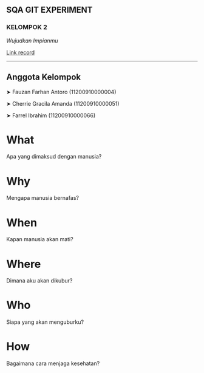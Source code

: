 ## SQA GIT EXPERIMENT

### KELOMPOK 2

_Wujudkan Impianmu_

[Link record](https://uinjktacid.sharepoint.com/sites/SoftTesting-Q-Sept2022/Shared%20Documents/Kelompok%202/Recordings/Meeting%20in%20_Kelompok%202_-20220919_113254-Meeting%20Recording.mp4?web=1)

---

## Anggota Kelompok

➤ Fauzan Farhan Antoro (11200910000004)

➤ Cherrie Gracila Amanda (11200910000051)

➤ Farrel Ibrahim (11200910000066)

# What

Apa yang dimaksud dengan manusia?

# Why

Mengapa manusia bernafas?

# When

Kapan manusia akan mati?

# Where

Dimana aku akan dikubur?

# Who

Siapa yang akan menguburku?

# How

Bagaimana cara menjaga kesehatan?
